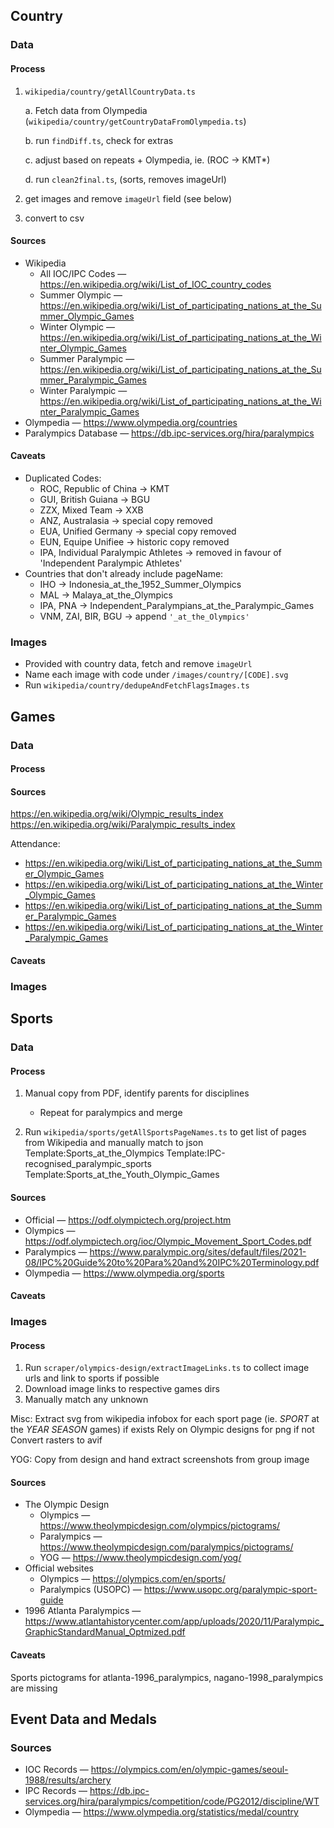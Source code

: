 ## Country

### Data

#### Process

1.  `wikipedia/country/getAllCountryData.ts`

    a. Fetch data from Olympedia (`wikipedia/country/getCountryDataFromOlympedia.ts`)

    b. run `findDiff.ts`, check for extras

    c. adjust based on repeats + Olympedia, ie. (ROC -> KMT\*)

    d. run `clean2final.ts`, (sorts, removes imageUrl)

2.  get images and remove `imageUrl` field (see below)
3.  convert to csv

#### Sources

- Wikipedia
  - All IOC/IPC Codes — https://en.wikipedia.org/wiki/List_of_IOC_country_codes
  - Summer Olympic — https://en.wikipedia.org/wiki/List_of_participating_nations_at_the_Summer_Olympic_Games
  - Winter Olympic — https://en.wikipedia.org/wiki/List_of_participating_nations_at_the_Winter_Olympic_Games
  - Summer Paralympic — https://en.wikipedia.org/wiki/List_of_participating_nations_at_the_Summer_Paralympic_Games
  - Winter Paralympic — https://en.wikipedia.org/wiki/List_of_participating_nations_at_the_Winter_Paralympic_Games
- Olympedia — https://www.olympedia.org/countries
- Paralympics Database — https://db.ipc-services.org/hira/paralympics

#### Caveats

- Duplicated Codes:
  - ROC, Republic of China -> KMT
  - GUI, British Guiana -> BGU
  - ZZX, Mixed Team -> XXB
  - ANZ, Australasia -> special copy removed
  - EUA, Unified Germany -> special copy removed
  - EUN, Equipe Unifiee -> historic copy removed
  - IPA, Individual Paralympic Athletes -> removed in favour of 'Independent Paralympic Athletes'
- Countries that don't already include pageName:
  - IHO -> Indonesia_at_the_1952_Summer_Olympics
  - MAL -> Malaya_at_the_Olympics
  - IPA, PNA -> Independent_Paralympians_at_the_Paralympic_Games
  - VNM, ZAI, BIR, BGU -> append `'_at_the_Olympics'`

### Images

- Provided with country data, fetch and remove `imageUrl`
- Name each image with code under `/images/country/[CODE].svg`
- Run `wikipedia/country/dedupeAndFetchFlagsImages.ts`

## Games

### Data

#### Process

#### Sources

https://en.wikipedia.org/wiki/Olympic_results_index
https://en.wikipedia.org/wiki/Paralympic_results_index

Attendance:

- https://en.wikipedia.org/wiki/List_of_participating_nations_at_the_Summer_Olympic_Games
- https://en.wikipedia.org/wiki/List_of_participating_nations_at_the_Winter_Olympic_Games
- https://en.wikipedia.org/wiki/List_of_participating_nations_at_the_Summer_Paralympic_Games
- https://en.wikipedia.org/wiki/List_of_participating_nations_at_the_Winter_Paralympic_Games

#### Caveats

### Images

## Sports

### Data

#### Process

1. Manual copy from PDF, identify parents for disciplines

   - Repeat for paralympics and merge

2. Run `wikipedia/sports/getAllSportsPageNames.ts` to get list of pages from Wikipedia and manually match to json
   Template:Sports_at_the_Olympics
   Template:IPC-recognised_paralympic_sports
   Template:Sports_at_the_Youth_Olympic_Games

#### Sources

- Official — https://odf.olympictech.org/project.htm
- Olympics — https://odf.olympictech.org/ioc/Olympic_Movement_Sport_Codes.pdf
- Paralympics — https://www.paralympic.org/sites/default/files/2021-08/IPC%20Guide%20to%20Para%20and%20IPC%20Terminology.pdf
- Olympedia — https://www.olympedia.org/sports

#### Caveats

### Images

#### Process

1. Run `scraper/olympics-design/extractImageLinks.ts` to collect image urls and link to sports if possible
2. Download image links to respective games dirs
3. Manually match any unknown

Misc:
Extract svg from wikipedia infobox for each sport page (ie. _SPORT_ at the _YEAR_ _SEASON_ games) if exists
Rely on Olympic designs for png if not
Convert rasters to avif

YOG: Copy from design and hand extract screenshots from group image

#### Sources

- The Olympic Design
  - Olympics — https://www.theolympicdesign.com/olympics/pictograms/
  - Paralympics — https://www.theolympicdesign.com/paralympics/pictograms/
  - YOG — https://www.theolympicdesign.com/yog/
- Official websites
  - Olympics — https://olympics.com/en/sports/
  - Paralympics (USOPC) — https://www.usopc.org/paralympic-sport-guide
- 1996 Atlanta Paralympics — https://www.atlantahistorycenter.com/app/uploads/2020/11/Paralympic_GraphicStandardManual_Optmized.pdf

#### Caveats

Sports pictograms for atlanta-1996_paralympics, nagano-1998_paralympics are missing

## Event Data and Medals

### Sources

- IOC Records — https://olympics.com/en/olympic-games/seoul-1988/results/archery
- IPC Records — https://db.ipc-services.org/hira/paralympics/competition/code/PG2012/discipline/WT
- Olympedia — https://www.olympedia.org/statistics/medal/country
